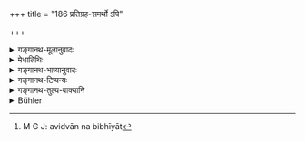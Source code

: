 +++
title = "186 प्रतिग्रह-समर्थो ऽपि"

+++

<details><summary>गङ्गानथ-मूलानुवादः</summary>

Though entitled to accept presents, he shall avoid addiction to it; because, by receiving gifts, his spiritual light is quickly extinguished.—(186)
</details>

<details><summary>मेधातिथिः</summary>

परस्माद् अदृष्टप्रयुक्ताद् यल् लभ्यते स **प्रतिग्रहः** । तत्र **समर्थः** शक्तो **ऽपि प्रसङ्गं** पुनः प्रवृत्तिं **वर्जयेत्** । श्रुताध्ययनशीलसंपत्तिर् द्रव्यविधिज्ञता च सामर्थ्यम् । "तस्माद् अविद्वान् बिभियात्<sup> </sup>[^२४१]" (म्ध् ४.१९१) इत्य् अत्रोक्तम् अप्य् एतद् उत्तरार्थं पुनर् अनूद्यते ॥ ४.१८६ ॥


[^२४१]:
     M G J: avidvān na bibhīyāt

_तद् दर्शयति_ ।
</details>

<details><summary>गङ्गानथ-भाष्यानुवादः</summary>

The ‘gift’ here meant is what one obtains from another person, who gives it with a view to some transcendental reward. Even though one may *be*‘
*entitled*’—*i.e*., fit—to accept such a gift, one shall avoid getting
into the habit of doing it again and again. The ‘*title*’ or ‘fitness’ here meant consists in being endowed with an excellence of learning, study, and character, and possessing full knowledge of things and laws. Hence, what is stated in the second half of the verse is only the reiteration of what has been said above regarding the ignorant person fearing etc. (191)—(186).
</details>

<details><summary>गङ्गानथ-टिप्पन्यः</summary>

This verse is quoted in *Dānamayūkha* (p. 6).
</details>

<details><summary>गङ्गानथ-तुल्य-वाक्यानि</summary>

*Viṣṇu* (57.6, 7, 9).—‘He shall avoid being addicted to receiving gifts
from persons whose gifts should not be accepted; by the acceptance of such gifts the spiritual light of Brāhmaṇas becomes extinguished; even though entitled to receive gifts he shall avoid becoming addicted to it.’

*Yājñavalkya* (1.213).—‘If one, though entitled to receive gifts, does
not accept them, he obtains those spacious regions which are meant for the extremely charitable persons.’
</details>

<details><summary>Bühler</summary>

186	Though (by his learning and sanctity) he may be entitled to accept presents, let him not attach himself (too much) to that (habit); for through his accepting (many) presents the divine light in him is soon extinguished.
</details>

